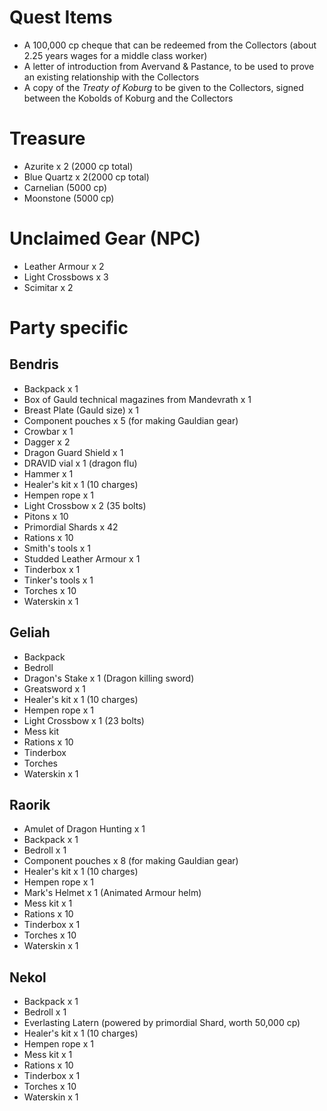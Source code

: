 # Quest Items

- A 100,000 cp cheque that can be redeemed from the Collectors (about 2.25 years wages for a middle class worker)
- A letter of introduction from Avervand & Pastance, to be used to prove an existing relationship with the Collectors
- A copy of the *Treaty of Koburg* to be given to the Collectors, signed between the Kobolds of Koburg and the Collectors

# Treasure

- Azurite x 2 (2000 cp total)
- Blue Quartz x 2(2000 cp total)
- Carnelian (5000 cp)
- Moonstone (5000 cp)

# Unclaimed Gear (NPC)

- Leather Armour x 2
- Light Crossbows x 3
- Scimitar x 2

# Party specific

## Bendris

- Backpack x 1
- Box of Gauld technical magazines from Mandevrath x 1
- Breast Plate (Gauld size) x 1
- Component pouches x 5 (for making Gauldian gear)
- Crowbar x 1
- Dagger x 2
- Dragon Guard Shield x 1
- DRAVID vial x 1 (dragon flu)
- Hammer x 1
- Healer's kit x 1 (10 charges)
- Hempen rope x 1
- Light Crossbow x 2 (35 bolts)
- Pitons x 10
- Primordial Shards x 42
- Rations x 10
- Smith's tools x 1
- Studded Leather Armour x 1
- Tinderbox x 1
- Tinker's tools x 1
- Torches x 10
- Waterskin x 1

## Geliah

- Backpack
- Bedroll
- Dragon's Stake x 1 (Dragon killing sword)
- Greatsword x 1
- Healer's kit x 1 (10 charges)
- Hempen rope x 1
- Light Crossbow x 1 (23 bolts)
- Mess kit
- Rations x 10
- Tinderbox
- Torches
- Waterskin x 1

## Raorik

- Amulet of Dragon Hunting x 1
- Backpack x 1
- Bedroll x 1
- Component pouches x 8 (for making Gauldian gear)
- Healer's kit x 1 (10 charges)
- Hempen rope x 1
- Mark's Helmet x 1 (Animated Armour helm)
- Mess kit x 1
- Rations x 10
- Tinderbox x 1
- Torches x 10
- Waterskin x 1

## Nekol

- Backpack x 1
- Bedroll x 1
- Everlasting Latern (powered by primordial Shard, worth 50,000 cp)
- Healer's kit x 1 (10 charges)
- Hempen rope x 1
- Mess kit x 1
- Rations x 10
- Tinderbox x 1
- Torches x 10
- Waterskin x 1
